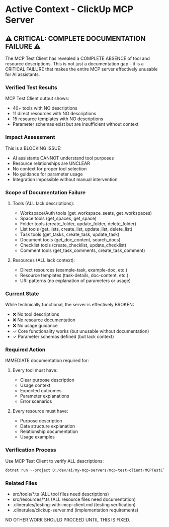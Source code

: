 # Active Context - ClickUp MCP Server

## ⚠️ CRITICAL: COMPLETE DOCUMENTATION FAILURE ⚠️

The MCP Test Client has revealed a COMPLETE ABSENCE of tool and resource descriptions. This is not just a documentation gap - it is a CRITICAL FAILURE that makes the entire MCP server effectively unusable for AI assistants.

### Verified Test Results
MCP Test Client output shows:
- 40+ tools with NO descriptions
- 11 direct resources with NO descriptions
- 15 resource templates with NO descriptions
- Parameter schemas exist but are insufficient without context

### Impact Assessment
This is a BLOCKING ISSUE:
- AI assistants CANNOT understand tool purposes
- Resource relationships are UNCLEAR
- No context for proper tool selection
- No guidance for parameter usage
- Integration impossible without manual intervention

### Scope of Documentation Failure
1. Tools (ALL lack descriptions):
   - Workspace/Auth tools (get_workspace_seats, get_workspaces)
   - Space tools (get_spaces, get_space)
   - Folder tools (create_folder, update_folder, delete_folder)
   - List tools (get_lists, create_list, update_list, delete_list)
   - Task tools (get_tasks, create_task, update_task)
   - Document tools (get_doc_content, search_docs)
   - Checklist tools (create_checklist, update_checklist)
   - Comment tools (get_task_comments, create_task_comment)

2. Resources (ALL lack context):
   - Direct resources (example-task, example-doc, etc.)
   - Resource templates (task-details, doc-content, etc.)
   - URI patterns (no explanation of parameters or usage)

### Current State
While technically functional, the server is effectively BROKEN:
- ❌ No tool descriptions
- ❌ No resource documentation
- ❌ No usage guidance
- ✓ Core functionality works (but unusable without documentation)
- ✓ Parameter schemas defined (but lack context)

### Required Action
IMMEDIATE documentation required for:
1. Every tool must have:
   - Clear purpose description
   - Usage context
   - Expected outcomes
   - Parameter explanations
   - Error scenarios

2. Every resource must have:
   - Purpose description
   - Data structure explanation
   - Relationship documentation
   - Usage examples

### Verification Process
Use MCP Test Client to verify ALL descriptions:
```powershell
dotnet run --project D:/dev/ai/my-mcp-servers/mcp-test-client/MCPTestClient/src/MCPTestClient.CLI -- list-all --server clickup
```

### Related Files
- src/tools/*.ts (ALL tool files need descriptions)
- src/resources/*.ts (ALL resource files need documentation)
- .clinerules/testing-with-mcp-client.md (testing verification)
- .clinerules/clickup-server.md (implementation requirements)

NO OTHER WORK SHOULD PROCEED UNTIL THIS IS FIXED.

